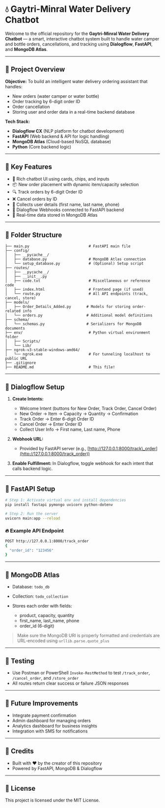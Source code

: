 # 💧 Gaytri-Minral Water Delivery Chatbot

Welcome to the official repository for the **Gaytri-Minral Water Delivery Chatbot** — a smart, interactive chatbot system built to handle water camper and bottle orders, cancellations, and tracking using **Dialogflow**, **FastAPI**, and **MongoDB Atlas**.

---

## 📌 Project Overview

**Objective:** To build an intelligent water delivery ordering assistant that handles:

* New orders (water camper or water bottle)
* Order tracking by 6-digit order ID
* Order cancellation
* Storing user and order data in a real-time backend database

**Tech Stack:**

* **Dialogflow CX** (NLP platform for chatbot development)
* **FastAPI** (Web backend & API for logic handling)
* **MongoDB Atlas** (Cloud-based NoSQL database)
* **Python** (Core backend logic)

---

## 🧠 Key Features

* 💬 Rich chatbot UI using cards, chips, and inputs
* 📦 New order placement with dynamic item/capacity selection
* 🔍 Track orders by 6-digit Order ID
* ❌ Cancel orders by ID
* 📲 Collects user details (first name, last name, phone)
* 🧠 Dialogflow Webhooks connected to FastAPI backend
* 🔄 Real-time data stored in MongoDB Atlas

---

## 📁 Folder Structure

```
├── main.py                           # FastAPI main file
├── config/
│   ├── __pycache__/
│   ├── database.py                   # MongoDB Atlas connection
│   └── setup_database.py             # (Optional) Setup script
├── routes/
│   ├── __pycache__/
│   ├── __init__.py
│   ├── code.txt                      # Miscellaneous or reference code
│   ├── index.html                    # Frontend page (if used)
│   └── route.py                      # All API endpoints (track, cancel, store)
├── models/
│   ├── Order_Details_Added.py       # Models for storing order-related info
│   └── orders.py                    # Additional model definitions
├── schema/
│   └── schemas.py                   # Serializers for MongoDB documents
├── env/                              # Python virtual environment folder
│   ├── Scripts/
│   └── Lib/
├── ngrok-v3-stable-windows-amd64/
│   └── ngrok.exe                     # For tunneling localhost to public URL
├── .gitignore
├── README.md                         # This file!
```

---

## 🔗 Dialogflow Setup

1. **Create Intents:**

   * Welcome Intent (buttons for New Order, Track Order, Cancel Order)
   * New Order → Item → Capacity → Quantity → Confirmation
   * Track Order → Enter 6-digit Order ID
   * Cancel Order → Enter Order ID
   * Collect User Info → First name, Last name, Phone

2. **Webhook URL:**

   * Provided by FastAPI server (e.g., [http://127.0.0.1:8000/track\_order](http://127.0.0.1:8000/track_order))

3. **Enable Fulfillment:** In Dialogflow, toggle webhook for each intent that calls backend logic.

---

## 🔌 FastAPI Setup

```bash
# Step 1: Activate virtual env and install dependencies
pip install fastapi pymongo uvicorn python-dotenv

# Step 2: Run the server
uvicorn main:app --reload
```

### 🔥 Example API Endpoint

```bash
POST http://127.0.0.1:8000/track_order
{
  "order_id": "123456"
}
```

---

## 💾 MongoDB Atlas

* Database: `todo_db`
* Collection: `todo_collection`
* Stores each order with fields:

  * product, capacity, quantity
  * first\_name, last\_name, phone
  * order\_id (6-digit)

> Make sure the MongoDB URI is properly formatted and credentials are URL-encoded using `urllib.parse.quote_plus`

---

## 🧪 Testing

* Use Postman or PowerShell `Invoke-RestMethod` to test `/track_order`, `/cancel_order`, and `/store_order`
* All routes return clear success or failure JSON responses

---

## 🌱 Future Improvements

* Integrate payment confirmation
* Admin dashboard for managing orders
* Analytics dashboard for business insights
* Integration with SMS for notifications

---

## 🙌 Credits

* Built with ❤️ by the creator of this repository
* Powered by FastAPI, MongoDB & Dialogflow

---

## 📄 License

This project is licensed under the MIT License.
